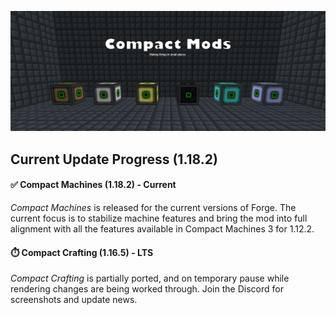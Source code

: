 ![CM Banner](banner.png)

## Current Update Progress (1.18.2)

#### ✅ Compact Machines (1.18.2) - Current
*Compact Machines* is released for the current versions of Forge. The current focus is to stabilize machine features and bring the mod into full alignment
with all the features available in Compact Machines 3 for 1.12.2.

#### ⏱️ Compact Crafting (1.16.5) - LTS
*Compact Crafting* is partially ported, and on temporary pause while rendering changes are being worked through. Join the Discord for screenshots and update news.
